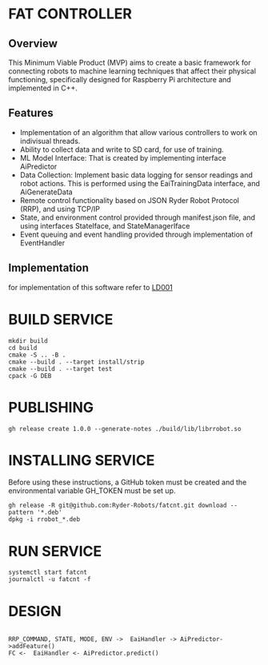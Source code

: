 # FAT CONTROLLER

## Overview

This Minimum Viable Product (MVP) aims to create a basic framework for connecting robots to machine learning techniques that affect their physical functioning, specifically designed for Raspberry Pi architecture and implemented in C++.

##  Features

- Implementation of an algorithm that allow various controllers to work on indivisual threads.
- Ability to collect data and write to SD card, for use of training.
- ML Model Interface: That is created by implementing interface AiPredictor 
- Data Collection: Implement basic data logging for sensor readings and robot actions. This is performed using the EaiTrainingData interface, and AiGenerateData
- Remote control functionality based on JSON Ryder Robot Protocol (RRP), and using TCP/IP
- State, and environment control provided through manifest.json file, and using interfaces StateIface, and StateManagerIface
- Event queuing and event handling provided through implementation of EventHandler

## Implementation 

for implementation of this software refer to [LD001](https://github.com/Ryder-Robots/ld001)



# BUILD SERVICE

```
mkdir build
cd build
cmake -S .. -B . 
cmake --build . --target install/strip
cmake --build . --target test
cpack -G DEB 
```

# PUBLISHING

```
gh release create 1.0.0 --generate-notes ./build/lib/librrobot.so
```

# INSTALLING SERVICE

Before using these instructions, a GitHub token must be created and the environmental variable
GH_TOKEN must be set up.

```
gh release -R git@github.com:Ryder-Robots/fatcnt.git download --pattern '*.deb'
dpkg -i rrobot_*.deb 
```


# RUN SERVICE

```
systemctl start fatcnt
journalctl -u fatcnt -f
```


# DESIGN

```

RRP_COMMAND, STATE, MODE, ENV ->  EaiHandler -> AiPredictor->addFeature()
FC <-  EaiHandler <- AiPredictor.predict()

```